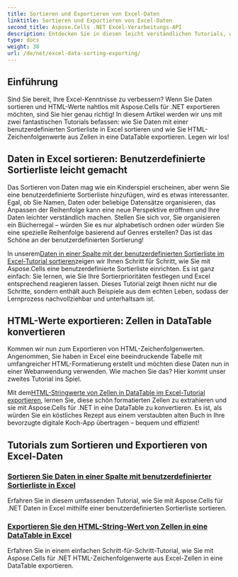 ```yaml
---
title: Sortieren und Exportieren von Excel-Daten
linktitle: Sortieren und Exportieren von Excel-Daten
second_title: Aspose.Cells .NET Excel-Verarbeitungs-API
description: Entdecken Sie in diesen leicht verständlichen Tutorials, wie Sie mit Aspose.Cells für .NET Daten sortieren und HTML-Werte in Excel exportieren.
type: docs
weight: 38
url: /de/net/excel-data-sorting-exporting/
---
```

## Einführung

Sind Sie bereit, Ihre Excel-Kenntnisse zu verbessern? Wenn Sie Daten sortieren und HTML-Werte nahtlos mit Aspose.Cells für .NET exportieren möchten, sind Sie hier genau richtig! In diesem Artikel werden wir uns mit zwei fantastischen Tutorials befassen: wie Sie Daten mit einer benutzerdefinierten Sortierliste in Excel sortieren und wie Sie HTML-Zeichenfolgenwerte aus Zellen in eine DataTable exportieren. Legen wir los!

## Daten in Excel sortieren: Benutzerdefinierte Sortierliste leicht gemacht

Das Sortieren von Daten mag wie ein Kinderspiel erscheinen, aber wenn Sie eine benutzerdefinierte Sortierliste hinzufügen, wird es etwas interessanter. Egal, ob Sie Namen, Daten oder beliebige Datensätze organisieren, das Anpassen der Reihenfolge kann eine neue Perspektive eröffnen und Ihre Daten leichter verständlich machen. Stellen Sie sich vor, Sie organisieren ein Bücherregal – würden Sie es nur alphabetisch ordnen oder würden Sie eine spezielle Reihenfolge basierend auf Genres erstellen? Das ist das Schöne an der benutzerdefinierten Sortierung! 

 In unserem[Daten in einer Spalte mit der benutzerdefinierten Sortierliste im Excel-Tutorial sortieren](./sort-data-in-a-column-with-custom-sort-list-in-excel/)zeigen wir Ihnen Schritt für Schritt, wie Sie mit Aspose.Cells eine benutzerdefinierte Sortierliste einrichten. Es ist ganz einfach: Sie lernen, wie Sie Ihre Sortierprioritäten festlegen und Excel entsprechend reagieren lassen. Dieses Tutorial zeigt Ihnen nicht nur die Schritte, sondern enthält auch Beispiele aus dem echten Leben, sodass der Lernprozess nachvollziehbar und unterhaltsam ist.

## HTML-Werte exportieren: Zellen in DataTable konvertieren

Kommen wir nun zum Exportieren von HTML-Zeichenfolgenwerten. Angenommen, Sie haben in Excel eine beeindruckende Tabelle mit umfangreicher HTML-Formatierung erstellt und möchten diese Daten nun in einer Webanwendung verwenden. Wie machen Sie das? Hier kommt unser zweites Tutorial ins Spiel. 

 Mit dem[HTML-Stringwerte von Zellen in DataTable im Excel-Tutorial exportieren](./export-html-string-value-of-cells-to-datatable-in-excel/), lernen Sie, diese schön formatierten Zellen zu extrahieren und sie mit Aspose.Cells für .NET in eine DataTable zu konvertieren. Es ist, als würden Sie ein köstliches Rezept aus einem verstaubten alten Buch in Ihre bevorzugte digitale Koch-App übertragen – bequem und effizient!

## Tutorials zum Sortieren und Exportieren von Excel-Daten
### [Sortieren Sie Daten in einer Spalte mit benutzerdefinierter Sortierliste in Excel](./sort-data-in-a-column-with-custom-sort-list-in-excel/)
Erfahren Sie in diesem umfassenden Tutorial, wie Sie mit Aspose.Cells für .NET Daten in Excel mithilfe einer benutzerdefinierten Sortierliste sortieren.
### [Exportieren Sie den HTML-String-Wert von Zellen in eine DataTable in Excel](./export-html-string-value-of-cells-to-datatable-in-excel/)
Erfahren Sie in einem einfachen Schritt-für-Schritt-Tutorial, wie Sie mit Aspose.Cells für .NET HTML-Zeichenfolgenwerte aus Excel-Zellen in eine DataTable exportieren.